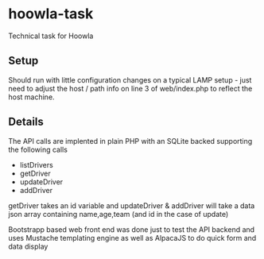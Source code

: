 # hoowla-task
Technical task for Hoowla

## Setup
Should run with little configuration changes on a typical LAMP setup - just need to adjust the host / path info on line 3 of web/index.php to reflect the host machine.

## Details
The API calls are implented in plain PHP with an SQLite backed supporting the following calls
- listDrivers
- getDriver
- updateDriver
- addDriver

getDriver takes an id variable and updateDriver & addDriver will take a data json array containing name,age,team (and id in the case of update)

Bootstrapp based web front end was done just to test the API backend and uses Mustache templating engine as well as AlpacaJS to do quick form and data display